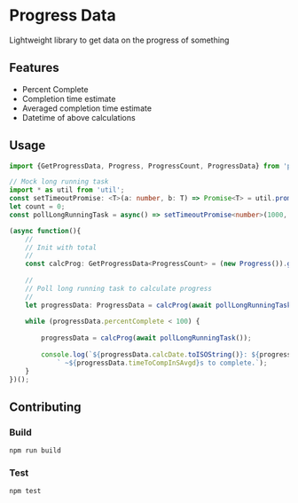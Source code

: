 # Progress Data
Lightweight library to get data on the progress of something

## Features

* Percent Complete
* Completion time estimate
* Averaged completion time estimate
* Datetime of above calculations

## Usage
```typescript
import {GetProgressData, Progress, ProgressCount, ProgressData} from 'progress-data';

// Mock long running task
import * as util from 'util';
const setTimeoutPromise: <T>(a: number, b: T) => Promise<T> = util.promisify(setTimeout);
let count = 0;
const pollLongRunningTask = async() => setTimeoutPromise<number>(1000, count++);

(async function(){
    //
    // Init with total
    //
    const calcProg: GetProgressData<ProgressCount> = (new Progress()).getProgress(5);
    
    //
    // Poll long running task to calculate progress
    //
    let progressData: ProgressData = calcProg(await pollLongRunningTask());
    
    while (progressData.percentComplete < 100) {
        
        progressData = calcProg(await pollLongRunningTask());
        
        console.log(`${progressData.calcDate.toISOString()}: ${progressData.percentComplete}% finished,` +
            ` ~${progressData.timeToCompInSAvgd}s to complete.`);
    }
})();
```

## Contributing

### Build
`npm run build`

### Test
`npm test`
